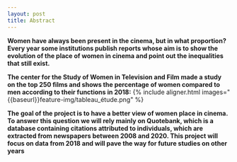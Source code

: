 ```yaml
---
layout: post
title: Abstract
---
```


**Women have always been present in the cinema, but in what proportion? Every year some institutions publish reports whose aim is to show the evolution of the place of women in cinema and point out the inequalities that still exist.**

**The center for the Study of Women in Television and Film made a study on the top 250 films and shows the percentage of women compared to men according to their functions in 2018:**
{% include aligner.html images="{{baseurl}}feature-img/tableau_étude.png" %}

**The goal of the project is to have a better view of women place in cinema. To answer this question we will rely mainly on Quotebank, which is a database containing citations attributed to individuals, which are extracted from newspapers between 2008 and 2020. This project will focus on data from 2018 and will pave the way for future studies on other years**
